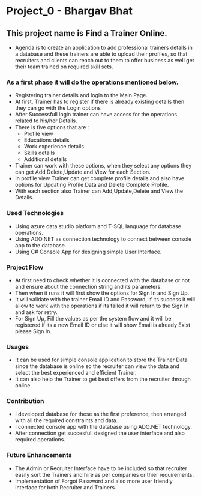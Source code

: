 # Project_0 - Bhargav Bhat
## This project name is Find a Trainer Online.
- Agenda is to create an application to add professional trainers details in a database and these trainers are able to upload their profiles, so that recruiters and clients can reach out to them to offer business as well get their team trained on required skill sets.
### As a first phase it will do the operations mentioned below. 
- Registering trainer details and login to the Main Page.
- At first, Trainer has to register if there is already existing details then they can go with the Login options
- After Successfull login trainer can have access for the operations related to his/her Details.
- There is five options that are :
    - Profile view
    - Educations details
    - Work experience details
    - Skills details
    - Additional details
- Trainer can work with these options, when they select any options they can get Add,Delete,Update and View for each Section.
- In profile view Trainer can get complete profile details and also have options for Updating Profile Data and Delete Complete Profile.
- With each section also Trainer can Add,Update,Delete and View the Details.

### Used Technologies
- Using azure data studio platform and T-SQL language for database operations.
- Using ADO.NET as connection technology to connect between console app to the database.
- Using C# Console App for designing simple User Interface.

### Project Flow
- At first need to check whether it is connected with the database or not and ensure about the connection string and its parameters.
- Then when it runs it will first show the options for Sign In and Sign Up.
- It will validate with the trainer Email ID and Password, If its success it will allow to work with the operations if its failed it will return to the Sign In and ask for retry.
- For Sign Up, Fill the values as per the system flow and it will be registered if its a new Email ID or else it will show Email is already Exist please Sign In.

### Usages
- It can be used for simple console application to store the Trainer Data since the database is online so the recruiter can view the data and select the best experienced and efficient Trainer.
- It can also help the Trainer to get best offers from the recruiter through online.

### Contribution
- I developed database for these as the first preference, then arranged with all the required constraints and data.
- I connected console app with the database using ADO.NET technology.
- After connection get succesfull designed the user interface and also required operations.

### Future Enhancements 
- The Admin or Recruiter Interface have to be included so that recruiter easily sort the Trainers and hire as per companies or thier requirements.
- Implementation of Forgot Password and also more user friendly interface for both Recruiter and Trainers.

